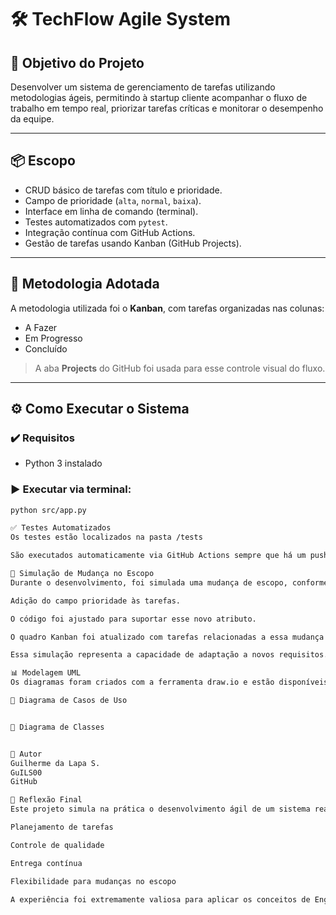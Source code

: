 # 🛠️ TechFlow Agile System

## 🎯 Objetivo do Projeto
Desenvolver um sistema de gerenciamento de tarefas utilizando metodologias ágeis, permitindo à startup cliente acompanhar o fluxo de trabalho em tempo real, priorizar tarefas críticas e monitorar o desempenho da equipe.

---

## 📦 Escopo
- CRUD básico de tarefas com título e prioridade.
- Campo de prioridade (`alta`, `normal`, `baixa`).
- Interface em linha de comando (terminal).
- Testes automatizados com `pytest`.
- Integração contínua com GitHub Actions.
- Gestão de tarefas usando Kanban (GitHub Projects).

---

## 🚀 Metodologia Adotada
A metodologia utilizada foi o **Kanban**, com tarefas organizadas nas colunas:

- A Fazer
- Em Progresso
- Concluído

> A aba **Projects** do GitHub foi usada para esse controle visual do fluxo.

---

## ⚙️ Como Executar o Sistema

### ✔️ Requisitos
- Python 3 instalado

### ▶️ Executar via terminal:
```bash
python src/app.py

✅ Testes Automatizados
Os testes estão localizados na pasta /tests

São executados automaticamente via GitHub Actions sempre que há um push no repositório.

🔁 Simulação de Mudança no Escopo
Durante o desenvolvimento, foi simulada uma mudança de escopo, conforme exigido no projeto:

Adição do campo prioridade às tarefas.

O código foi ajustado para suportar esse novo atributo.

O quadro Kanban foi atualizado com tarefas relacionadas a essa mudança.

Essa simulação representa a capacidade de adaptação a novos requisitos.

📊 Modelagem UML
Os diagramas foram criados com a ferramenta draw.io e estão disponíveis na pasta /docs.

📌 Diagrama de Casos de Uso


📌 Diagrama de Classes


👥 Autor
Guilherme da Lapa S.
GuILS00
GitHub

🧠 Reflexão Final
Este projeto simula na prática o desenvolvimento ágil de um sistema real, colocando em ação conhecimentos sobre:

Planejamento de tarefas

Controle de qualidade

Entrega contínua

Flexibilidade para mudanças no escopo

A experiência foi extremamente valiosa para aplicar os conceitos de Engenharia de Software com uma abordagem prática e moderna.
